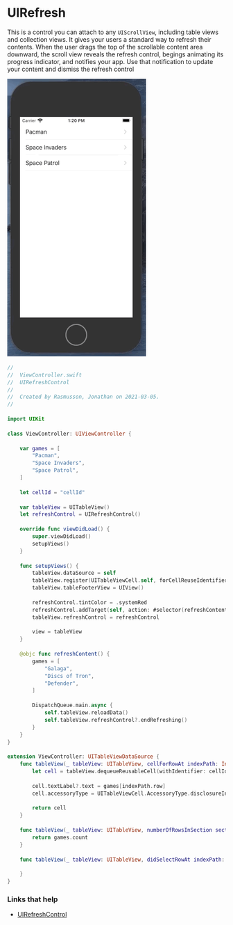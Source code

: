 # UIRefresh

This is a control you can attach to any `UIScrollView`, including table views and collection views. It gives your users a standard way to refresh their contents. When the user drags the top of the scrollable content area downward, the scroll view reveals the refresh control, begings animating its progress indicator, and notifies your app. Use that notification to update your content and dismiss the refresh control

![](images/demo2.gif)

```swift
//
//  ViewController.swift
//  UIRefreshControl
//
//  Created by Rasmusson, Jonathan on 2021-03-05.
//

import UIKit

class ViewController: UIViewController {
        
    var games = [
        "Pacman",
        "Space Invaders",
        "Space Patrol",
    ]
    
    let cellId = "cellId"
    
    var tableView = UITableView()
    let refreshControl = UIRefreshControl()
    
    override func viewDidLoad() {
        super.viewDidLoad()
        setupViews()
    }
    
    func setupViews() {
        tableView.dataSource = self
        tableView.register(UITableViewCell.self, forCellReuseIdentifier: cellId)
        tableView.tableFooterView = UIView()

        refreshControl.tintColor = .systemRed
        refreshControl.addTarget(self, action: #selector(refreshContent), for: .valueChanged)
        tableView.refreshControl = refreshControl

        view = tableView
    }
    
    @objc func refreshContent() {
        games = [
            "Galaga",
            "Discs of Tron",
            "Defender",
        ]
        
        DispatchQueue.main.async {
            self.tableView.reloadData()
            self.tableView.refreshControl?.endRefreshing()
        }
    }
}

extension ViewController: UITableViewDataSource {
    func tableView(_ tableView: UITableView, cellForRowAt indexPath: IndexPath) -> UITableViewCell {
        let cell = tableView.dequeueReusableCell(withIdentifier: cellId, for: indexPath)

        cell.textLabel?.text = games[indexPath.row]
        cell.accessoryType = UITableViewCell.AccessoryType.disclosureIndicator

        return cell
    }

    func tableView(_ tableView: UITableView, numberOfRowsInSection section: Int) -> Int {
        return games.count
    }

    func tableView(_ tableView: UITableView, didSelectRowAt indexPath: IndexPath) {

    }
}
```

### Links that help

- [UIRefreshControl](https://developer.apple.com/documentation/uikit/uirefreshcontrol)